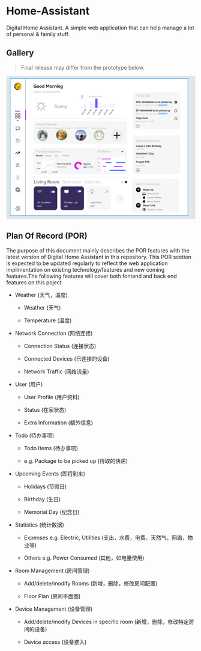 # Home-Assistant

Digital Home Assistant. A simple web application that can help manage a lot of personal & family stuff.


## Gallery

> Final release may differ from the prototype below.

![](docs/prototype.png)


## Plan Of Record (POR)

The purpose of this document mainly describes the POR features with the latest version of Digital Home Assistant in this repository. This POR scetion is expected to be updated regularly to reflect the web application implimentation on existing technology/features and new coming features.The following features will cover both fontend and back end features on this poject.

- Weather (天气，温度)

  - Weather (天气)

  - Temperature (温度)

- Network Connection (网络连接)

  - Connection Status (连接状态)

  - Connected Devices (已连接的设备)

  - Network Traffic (网络流量)

- User (用户)

  - User Profile (用户资料)

  - Status (在家状态)

  - Extra Information (额外信息)

- Todo (待办事项)

  - Todo Items (待办事项)

  - e.g. Package to be picked up (待取的快递)

- Upcoming Events (即将到来)

  - Holidays (节假日)

  - Birthday (生日)

  - Memorial Day (纪念日)

- Statistics (统计数据)

  - Expenses e.g. Electric,  Utilities  (支出，水费，电费，天然气，网络，物业等)

  - Others e.g. Power Consumed (其他，如电量使用)

- Room Management (房间管理)

  - Add/delete/modify Rooms (新增，删除，修改房间配置)

  - Floor Plan (房间平面图)

- Device Management (设备管理)

  - Add/delete/modify Devices in specific room (新增，删除，修改特定房间的设备)

  - Device access (设备接入)

